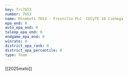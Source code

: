 ```yaml
---
key: frc7653
number: 7653
name: Minebots 7653 - Fresnillo PLC -CECyTE 18 Ciénega
epa_end: 0
auto_epa_end: 0
teleop_epa_end: 0
endgame_epa_end: 0
winrate: 0
district_epa_rank: 0
district_epa_percentile: 0
type: Team
---
```

[[2025mxto]]
